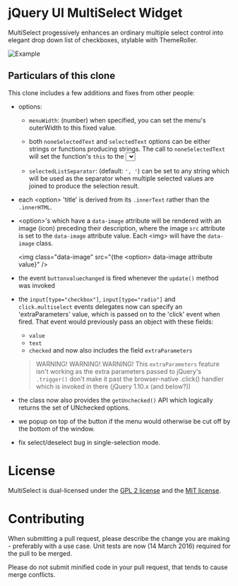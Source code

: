 # jQuery UI MultiSelect Widget

MultiSelect progessively enhances an ordinary multiple select control into elegant drop down list of checkboxes, stylable with ThemeRoller.

![Example](http://www.erichynds.com/examples/jquery-multiselect/screenshot-widget.gif)

## Particulars of this clone

This clone includes a few additions and fixes from other people:

- options:

  + `menuWidth`: (number) when specified, you can set the menu's outerWidth to this fixed value.

  + both `noneSelectedText` and `selectedText` options can be either strings or functions producing strings.
    The call to `noneSelectedText` will set the function's `this` to the <select> element.
    The call to `selectedText` will do likewise and pass these parameters as function arguments: numChecked, numTotal, checkedItems

  + `selectedListSeparator`: (default: `', '`) can be set to any string which will be used as the separator when multiple selected values are joined to produce the selection result.

- each &lt;option> 'title' is derived from its `.innerText` rather than the `.innerHTML`.

- &lt;option>'s which have a `data-image` attribute will be rendered with an image (icon) preceding their description, where the image `src` attribute is set to the `data-image` attribute value. Each &lt;img> will have the `data-image` class.

    &lt;img class="data-image" src="{the &lt;option> data-image attribute value}" />

- the event `buttonvaluechanged` is fired whenever the `update()` method was invoked

- the `input[type="checkbox"]`, `input[type="radio"]` and `click.multiselect` events delegates now can specify an 'extraParameters' value, which is passed on to the 'click' event when fired.
  That event would previously pass an object with these fields:
  + `value`
  + `text`
  + `checked`
  and now also includes the field `extraParameters`

  > WARNING! WARNING! WARNING!
  > This `extraParameters` feature isn't working as the extra parameters passed to jQuery's `.trigger()` don't make it past the browser-native .click() handler which is invoked in there (jQuery 1.10.x (and below?))

- the class now also provides the `getUnchecked()` API which logically returns the set of UNchecked options.

- we popup on top of the button if the menu would otherwise be cut off by the bottom of the window.

- fix select/deselect bug in single-selection mode.


# License

MultiSelect is dual-licensed under the [GPL 2 license](https://github.com/ehynds/jquery-ui-multiselect-widget/blob/master/GPL-LICENSE) and the [MIT license](https://github.com/ehynds/jquery-ui-multiselect-widget/blob/master/MIT-LICENSE).


# Contributing

When submitting a pull request, please describe the change you are making - preferably with a use case. Unit tests are now (14 March 2016) required for the pull to be merged.

Please do not submit minified code in your pull request, that tends to cause merge conflicts.
